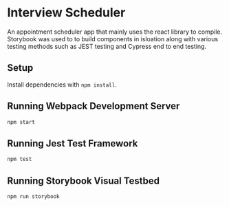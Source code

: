 # Interview Scheduler

An appointment scheduler app that mainly uses the react library to compile.
Storybook was used to to build components in isloation along with various testing methods such as JEST testing and Cypress end to end testing.


## Setup

Install dependencies with `npm install`.

## Running Webpack Development Server

```sh
npm start
```

## Running Jest Test Framework

```sh
npm test
```

## Running Storybook Visual Testbed

```sh
npm run storybook
```
